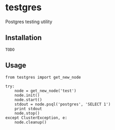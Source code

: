 # testgres

Postgres testing utility

## Installation

`TODO`

## Usage

```
from testgres import get_new_node

try:
    node = get_new_node('test')
    node.init()
    node.start()
    stdout = node.psql('postgres', 'SELECT 1')
    print stdout
    node.stop()
except ClusterException, e:
    node.cleanup()
```
